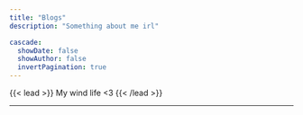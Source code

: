 ```yaml
---
title: "Blogs"
description: "Something about me irl"

cascade:
  showDate: false
  showAuthor: false
  invertPagination: true
---
```


{{< lead >}}
My wind life <3
{{< /lead >}}


---
